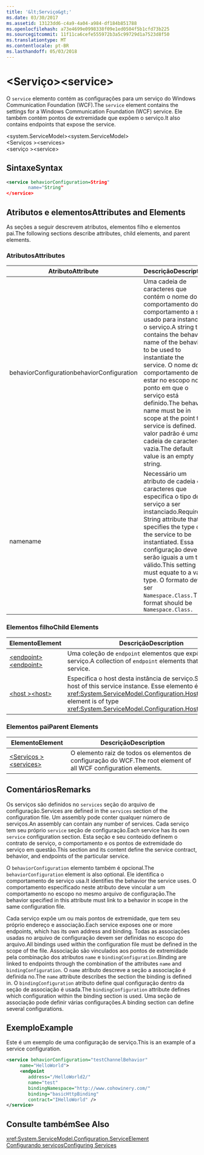 ```yaml
---
title: '&lt;Serviço&gt;'
ms.date: 03/30/2017
ms.assetid: 13123dd6-c4a9-4a04-a984-df184b851788
ms.openlocfilehash: a73e4699e0998338f09e1ed0504f5b1cfd73b225
ms.sourcegitcommit: 11f11ca6cefe555972b3a5c99729d1a7523d8f50
ms.translationtype: MT
ms.contentlocale: pt-BR
ms.lasthandoff: 05/03/2018
---
```

# <a name="ltservicegt"></a><span data-ttu-id="476cf-102">&lt;Serviço&gt;</span><span class="sxs-lookup"><span data-stu-id="476cf-102">&lt;service&gt;</span></span>
<span data-ttu-id="476cf-103">O `service` elemento contém as configurações para um serviço do Windows Communication Foundation (WCF).</span><span class="sxs-lookup"><span data-stu-id="476cf-103">The `service` element contains the settings for a Windows Communication Foundation (WCF) service.</span></span> <span data-ttu-id="476cf-104">Ele também contém pontos de extremidade que expõem o serviço.</span><span class="sxs-lookup"><span data-stu-id="476cf-104">It also contains endpoints that expose the service.</span></span>  
  
 <span data-ttu-id="476cf-105">\<system.ServiceModel></span><span class="sxs-lookup"><span data-stu-id="476cf-105">\<system.ServiceModel></span></span>  
<span data-ttu-id="476cf-106">\<Serviços ></span><span class="sxs-lookup"><span data-stu-id="476cf-106">\<services></span></span>  
<span data-ttu-id="476cf-107">\<serviço ></span><span class="sxs-lookup"><span data-stu-id="476cf-107">\<service></span></span>  
  
## <a name="syntax"></a><span data-ttu-id="476cf-108">Sintaxe</span><span class="sxs-lookup"><span data-stu-id="476cf-108">Syntax</span></span>  
  
```xml  
<service behaviorConfiguration=String"  
        name="String"  
</service>  
```  
  
## <a name="attributes-and-elements"></a><span data-ttu-id="476cf-109">Atributos e elementos</span><span class="sxs-lookup"><span data-stu-id="476cf-109">Attributes and Elements</span></span>  
 <span data-ttu-id="476cf-110">As seções a seguir descrevem atributos, elementos filho e elementos pai.</span><span class="sxs-lookup"><span data-stu-id="476cf-110">The following sections describe attributes, child elements, and parent elements.</span></span>  
  
### <a name="attributes"></a><span data-ttu-id="476cf-111">Atributos</span><span class="sxs-lookup"><span data-stu-id="476cf-111">Attributes</span></span>  
  
|<span data-ttu-id="476cf-112">Atributo</span><span class="sxs-lookup"><span data-stu-id="476cf-112">Attribute</span></span>|<span data-ttu-id="476cf-113">Descrição</span><span class="sxs-lookup"><span data-stu-id="476cf-113">Description</span></span>|  
|---------------|-----------------|  
|<span data-ttu-id="476cf-114">behaviorConfiguration</span><span class="sxs-lookup"><span data-stu-id="476cf-114">behaviorConfiguration</span></span>|<span data-ttu-id="476cf-115">Uma cadeia de caracteres que contém o nome do comportamento do comportamento a ser usado para instanciar o serviço.</span><span class="sxs-lookup"><span data-stu-id="476cf-115">A string that contains the behavior name of the behavior to be used to instantiate the service.</span></span> <span data-ttu-id="476cf-116">O nome do comportamento deve estar no escopo no ponto em que o serviço está definido.</span><span class="sxs-lookup"><span data-stu-id="476cf-116">The behavior name must be in scope at the point the service is defined.</span></span> <span data-ttu-id="476cf-117">O valor padrão é uma cadeia de caracteres vazia.</span><span class="sxs-lookup"><span data-stu-id="476cf-117">The default value is an empty string.</span></span>|  
|<span data-ttu-id="476cf-118">name</span><span class="sxs-lookup"><span data-stu-id="476cf-118">name</span></span>|<span data-ttu-id="476cf-119">Necessário um atributo de cadeia de caracteres que especifica o tipo de serviço a ser instanciado.</span><span class="sxs-lookup"><span data-stu-id="476cf-119">Required String attribute that specifies the type of the service to be instantiated.</span></span> <span data-ttu-id="476cf-120">Essa configuração deve serão iguais a um tipo válido.</span><span class="sxs-lookup"><span data-stu-id="476cf-120">This setting must equate to a valid type.</span></span> <span data-ttu-id="476cf-121">O formato deve ser `Namespace.Class.`</span><span class="sxs-lookup"><span data-stu-id="476cf-121">The format should be `Namespace.Class.`</span></span>|  
  
### <a name="child-elements"></a><span data-ttu-id="476cf-122">Elementos filho</span><span class="sxs-lookup"><span data-stu-id="476cf-122">Child Elements</span></span>  
  
|<span data-ttu-id="476cf-123">Elemento</span><span class="sxs-lookup"><span data-stu-id="476cf-123">Element</span></span>|<span data-ttu-id="476cf-124">Descrição</span><span class="sxs-lookup"><span data-stu-id="476cf-124">Description</span></span>|  
|-------------|-----------------|  
|[<span data-ttu-id="476cf-125">\<endpoint></span><span class="sxs-lookup"><span data-stu-id="476cf-125">\<endpoint></span></span>](../../../../../docs/framework/configure-apps/file-schema/wcf/endpoint-element.md)|<span data-ttu-id="476cf-126">Uma coleção de `endpoint` elementos que expõem este serviço.</span><span class="sxs-lookup"><span data-stu-id="476cf-126">A collection of `endpoint` elements that expose this service.</span></span>|  
|[<span data-ttu-id="476cf-127">\<host ></span><span class="sxs-lookup"><span data-stu-id="476cf-127">\<host></span></span>](../../../../../docs/framework/configure-apps/file-schema/wcf/host.md)|<span data-ttu-id="476cf-128">Especifica o host desta instância de serviço.</span><span class="sxs-lookup"><span data-stu-id="476cf-128">Specifies the host of this service instance.</span></span> <span data-ttu-id="476cf-129">Esse elemento é do tipo <xref:System.ServiceModel.Configuration.HostElement>.</span><span class="sxs-lookup"><span data-stu-id="476cf-129">This element is of type <xref:System.ServiceModel.Configuration.HostElement>.</span></span>|  
  
### <a name="parent-elements"></a><span data-ttu-id="476cf-130">Elementos pai</span><span class="sxs-lookup"><span data-stu-id="476cf-130">Parent Elements</span></span>  
  
|<span data-ttu-id="476cf-131">Elemento</span><span class="sxs-lookup"><span data-stu-id="476cf-131">Element</span></span>|<span data-ttu-id="476cf-132">Descrição</span><span class="sxs-lookup"><span data-stu-id="476cf-132">Description</span></span>|  
|-------------|-----------------|  
|[<span data-ttu-id="476cf-133">\<Serviços ></span><span class="sxs-lookup"><span data-stu-id="476cf-133">\<services></span></span>](../../../../../docs/framework/configure-apps/file-schema/wcf/services.md)|<span data-ttu-id="476cf-134">O elemento raiz de todos os elementos de configuração do WCF.</span><span class="sxs-lookup"><span data-stu-id="476cf-134">The root element of all WCF configuration elements.</span></span>|  
  
## <a name="remarks"></a><span data-ttu-id="476cf-135">Comentários</span><span class="sxs-lookup"><span data-stu-id="476cf-135">Remarks</span></span>  
 <span data-ttu-id="476cf-136">Os serviços são definidos no `services` seção do arquivo de configuração.</span><span class="sxs-lookup"><span data-stu-id="476cf-136">Services are defined in the `services` section of the configuration file.</span></span> <span data-ttu-id="476cf-137">Um assembly pode conter qualquer número de serviços.</span><span class="sxs-lookup"><span data-stu-id="476cf-137">An assembly can contain any number of services.</span></span> <span data-ttu-id="476cf-138">Cada serviço tem seu próprio `service` seção de configuração.</span><span class="sxs-lookup"><span data-stu-id="476cf-138">Each service has its own `service` configuration section.</span></span> <span data-ttu-id="476cf-139">Esta seção e seu conteúdo definem o contrato de serviço, o comportamento e os pontos de extremidade do serviço em questão.</span><span class="sxs-lookup"><span data-stu-id="476cf-139">This section and its content define the service contract, behavior, and endpoints of the particular service.</span></span>  
  
 <span data-ttu-id="476cf-140">O `behaviorConfiguration` elemento também é opcional.</span><span class="sxs-lookup"><span data-stu-id="476cf-140">The `behaviorConfiguration` element is also optional.</span></span> <span data-ttu-id="476cf-141">Ele identifica o comportamento de serviço usa.</span><span class="sxs-lookup"><span data-stu-id="476cf-141">It identifies the behavior the service uses.</span></span> <span data-ttu-id="476cf-142">O comportamento especificado neste atributo deve vincular a um comportamento no escopo no mesmo arquivo de configuração.</span><span class="sxs-lookup"><span data-stu-id="476cf-142">The behavior specified in this attribute must link to a behavior in scope in the same configuration file.</span></span>  
  
 <span data-ttu-id="476cf-143">Cada serviço expõe um ou mais pontos de extremidade, que tem seu próprio endereço e associação.</span><span class="sxs-lookup"><span data-stu-id="476cf-143">Each service exposes one or more endpoints, which has its own address and binding.</span></span> <span data-ttu-id="476cf-144">Todas as associações usadas no arquivo de configuração devem ser definidas no escopo do arquivo.</span><span class="sxs-lookup"><span data-stu-id="476cf-144">All bindings used within the configuration file must be defined in the scope of the file.</span></span> <span data-ttu-id="476cf-145">Associação são vinculados aos pontos de extremidade pela combinação dos atributos `name` e `bindingConfiguration`.</span><span class="sxs-lookup"><span data-stu-id="476cf-145">Binding are linked to endpoints through the combination of the attributes `name` and `bindingConfiguration`.</span></span> <span data-ttu-id="476cf-146">O `name` atributo descreve a seção a associação é definida no.</span><span class="sxs-lookup"><span data-stu-id="476cf-146">The `name` attribute describes the section the binding is defined in.</span></span> <span data-ttu-id="476cf-147">O `bindingConfiguration` atributo define qual configuração dentro da seção de associação é usada.</span><span class="sxs-lookup"><span data-stu-id="476cf-147">The `bindingConfiguration` attribute defines which configuration within the binding section is used.</span></span> <span data-ttu-id="476cf-148">Uma seção de associação pode definir várias configurações.</span><span class="sxs-lookup"><span data-stu-id="476cf-148">A binding section can define several configurations.</span></span>  
  
## <a name="example"></a><span data-ttu-id="476cf-149">Exemplo</span><span class="sxs-lookup"><span data-stu-id="476cf-149">Example</span></span>  
 <span data-ttu-id="476cf-150">Este é um exemplo de uma configuração de serviço.</span><span class="sxs-lookup"><span data-stu-id="476cf-150">This is an example of a service configuration.</span></span>  
  
```xml  
<service behaviorConfiguration="testChannelBehavior"   
     name="HelloWorld">  
     <endpoint   
        address="/HelloWorld2/"  
        name="test"  
        bindingNamespace="http://www.cohowinery.com/"  
        binding="basicHttpBinding"  
        contract="IHelloWorld" />  
</service>  
```  
  
## <a name="see-also"></a><span data-ttu-id="476cf-151">Consulte também</span><span class="sxs-lookup"><span data-stu-id="476cf-151">See Also</span></span>  
 <xref:System.ServiceModel.Configuration.ServiceElement>  
 [<span data-ttu-id="476cf-152">Configurando serviços</span><span class="sxs-lookup"><span data-stu-id="476cf-152">Configuring Services</span></span>](../../../../../docs/framework/wcf/configuring-services.md)
